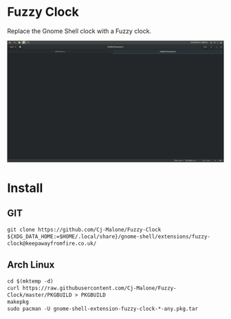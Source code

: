 # Fuzzy Clock
Replace the Gnome Shell clock with a Fuzzy clock.

![Screenshot](screenshot.png)

# Install
## GIT
```
git clone https://github.com/Cj-Malone/Fuzzy-Clock ${XDG_DATA_HOME:=$HOME/.local/share}/gnome-shell/extensions/fuzzy-clock@keepawayfromfire.co.uk/
```
## Arch Linux
```
cd $(mktemp -d)
curl https://raw.githubusercontent.com/Cj-Malone/Fuzzy-Clock/master/PKGBUILD > PKGBUILD
makepkg
sudo pacman -U gnome-shell-extension-fuzzy-clock-*-any.pkg.tar
```

